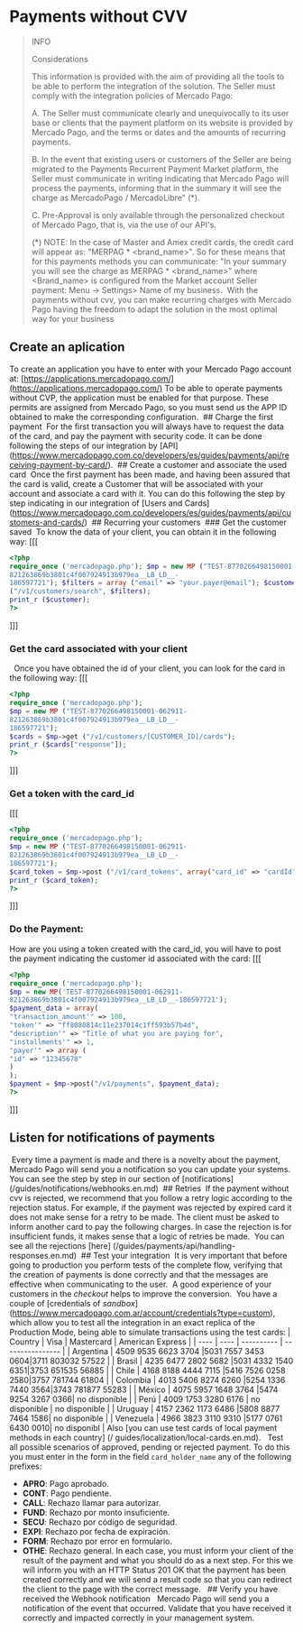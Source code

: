 # Payments without CVV
 >INFO 
>
> Considerations
>
> This information is provided with the aim of providing all the tools to be able to perform the integration of the solution.
> The Seller must comply with the integration policies of Mercado Pago:
>
> A. The Seller must communicate clearly and unequivocally to its user base or clients that the payment platform on its website is provided by Mercado Pago, and the terms or dates and the amounts of recurring payments.
>
> B. In the event that existing users or customers of the Seller are being migrated to the Payments Recurrent Payment Market platform, the Seller must communicate in writing indicating that Mercado Pago will process the payments, informing that in the summary it will see the charge as MercadoPago / MercadoLibre" (*).
>
> C. Pre-Approval is only available through the personalized checkout of Mercado Pago, that is, via the use of our API's.
>
>(*) NOTE: In the case of Master and Amex credit cards, the credit card will appear as: "MERPAG * <brand_name>". So for these means that for this payments methods you can communicate: "In your summary you will see the charge as MERPAG * <brand_name>" where <Brand_name> is configured from the Market account Seller payment: Menu -> Settings> Name of my business.
 With the payments without cvv, you can make recurring charges with Mercado Pago having the freedom to adapt the solution in the most optimal way for your business
 ## Create an aplication
 To create an application you have to enter with your Mercado Pago account at: [https://applications.mercadopago.com/](https://applications.mercadopago.com/) To be able to operate payments without CVP, the application must be enabled for that purpose. These permits are assigned from Mercado Pago, so you must send us the APP ID obtained to make the corresponding configuration.
 ## Charge the first payment
 For the first transaction you will always have to request the data of the card, and pay the payment with security code. It can be done following the steps of our integration by [API] (https://www.mercadopago.com.co/developers/es/guides/payments/api/receiving-payment-by-card/).
 ## Create a customer and associate the used card
 Once the first payment has been made, and having been assured that the card is valid, create a Customer that will be associated with your account and associate a card with it. You can do this following the step by step indicating in our integration of [Users and Cards] (https://www.mercadopago.com.co/developers/es/guides/payments/api/customers-and-cards/)
 ## Recurring your customers
 ### Get the customer saved
 To know the data of your client, you can obtain it in the following way:
 [[[
```php
<?php
require_once ('mercadopago.php'); $mp = new MP ("TEST-8770266498150001-062911-
821263869b3801c4f007924913b979ea__LB_LD__-
186597721"); $filters = array ("email" => "your.payer@email"); $customer = $mp->get
("/v1/customers/search", $filters);
print_r ($customer);
?>
```
]]]
### Get the card associated with your client
  Once you have obtained the id of your client, you can look for the card in the following way:
 [[[
```php
<?php
require_once ('mercadopago.php');
$mp = new MP ("TEST-8770266498150001-062911-
821263869b3801c4f007924913b979ea__LB_LD__-
186597721");
$cards = $mp->get ("/v1/customers/[CUSTOMER_ID]/cards");
print_r ($cards["response"]);
?>
```
]]]
 ### Get a token with the card_id
 [[[
```php
<?php
require_once ('mercadopago.php');
$mp = new MP ("TEST-8770266498150001-062911-
821263869b3801c4f007924913b979ea__LB_LD__-
186597721");
$card_token = $mp->post ("/v1/card_tokens", array("card_id" => "cardId"));
print_r ($card_token);
?>
 ```
]]]
 ### Do the Payment:
 How are you using a token created with the card_id, you will have to post the payment indicating the customer id associated with the card:
 [[[
```php
<?php
require_once ('mercadopago.php');
$mp = new MP('TEST-8770266498150001-062911-
821263869b3801c4f007924913b979ea__LB_LD__-186597721');
$payment_data = array(
"transaction_amount'" => 100,
"token'" => "ff8080814c11e237014c1ff593b57b4d",
"description'" => "Title of what you are paying for",
"installments'" => 1,
"payer'" => array (
"id" => "12345678"
)
);
$payment = $mp->post("/v1/payments", $payment_data);
?>
```
]]]
## Listen for notifications of payments
 Every time a payment is made and there is a novelty about the payment, Mercado Pago will send you a notification so you can update your systems. You can see the step by step in our section of [notifications] (/guides/notifications/webhooks.en.md)
 ## Retries
 If the payment without cvv is rejected, we recommend that you follow a retry logic according to the rejection status. For example, if the payment was rejected by expired card it does not make sense for a retry to be made. The client must be asked to inform another card to pay the following charges. In case the rejection is for insufficient funds, it makes sense that a logic of retries be made.
 You can see all the rejections [here] (/guides/payments/api/handling-responses.en.md)
 ## Test your integration
 It is very important that before going to production you perform tests of the complete flow, verifying that the creation of payments is done correctly and that the messages are effective when communicating to the user.
 A good experience of your customers in the _checkout_ helps to improve the conversion.
 You have a couple of [credentials of _sandbox_] (https://www.mercadopago.com.ar/account/credentials?type=custom), which allow you to test all the integration in an exact replica of the Production Mode, being able to simulate transactions using the test cards:
 | Country     	 | Visa 				       | Mastercard        | American Express |
| ---- 		   | ---- 				       | ----------        | ---------------- |
| Argentina  | 4509 9535 6623 3704 |5031 7557 3453 0604|3711 803032 57522 |
| Brasil  	 | 4235 6477 2802 5682 |5031 4332 1540 6351|3753 651535 56885 |
| Chile   	 | 4168 8188 4444 7115 |5416 7526 0258 2580|3757 781744 61804 |
| Colombia   | 4013 5406 8274 6260 |5254 1336 7440 3564|3743 781877 55283 |
| México  	 | 4075 5957 1648 3764 |5474 9254 3267 0366| no disponible    |
| Perú    	 | 4009 1753 3280 6176 | no disponible     | no disponible    |
| Uruguay  	 | 4157 2362 1173 6486 |5808 8877 7464 1586| no disponible    |
| Venezuela  | 4966 3823 3110 9310 |5177 0761 6430 0010| no disponibl     |
 Also [you can use test cards of local payment methods in each country] (/ guides/localization/local-cards.en.md).
  Test all possible scenarios of approved, pending or rejected payment. To do this you must enter in the form in the field `card_holder_name` any of the following prefixes:
 * **APRO**: Pago aprobado.  
* **CONT**: Pago pendiente.  
* **CALL**: Rechazo llamar para autorizar.  
* **FUND**: Rechazo por monto insuficiente.  
* **SECU**: Rechazo por código de seguridad.  
* **EXPI**: Rechazo por fecha de expiración.
* **FORM**: Rechazo por error en formulario.  
* **OTHE**: Rechazo general.
 In each case, you must inform your client of the result of the payment and what you should do as a next step.
For this we will inform you with an HTTP Status 201 OK that the payment has been created correctly and we will send a result code so that you can redirect the client to the page with the correct message.
  ## Verify you have received the Webhook notification
  Mercado Pago will send you a notification of the event that occurred. Validate that you have received it correctly and impacted correctly in your management system.

